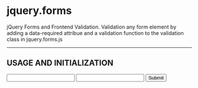 jquery.forms
============

jQuery Forms and Frontend Validation.  Validation any form element by adding a data-required attribue and a validation function to the validation class in jquery.forms.js

----------------------------------------------------
USAGE AND INITIALIZATION
----------------------------------------------------

<form id="validation-form" method="POST">
  <input type="text" name="name" value="" data-required="valid_notnull" />
  <input type="text" name="email" value="" data-required="valid_email" />
  <button type="submit">Submit</button>
</form>

<script>
$(document).ready(function(){
    var form = document.getElementById("validation-form");
    
    $("#validation-form").submit(function(event) {
        event.preventDefault();
        
        if (validates(form)) {
            return true;
        } 
        return false;
    });
});
</script>
